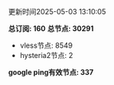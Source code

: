 更新时间2025-05-03 13:10:05

**总订阅: 160**
**总节点: 30291**
- vless节点: 8549
- hysteria2节点: 2

**google ping有效节点: 337**
